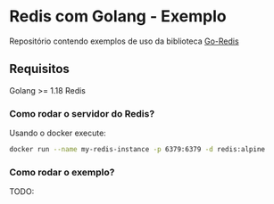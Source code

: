 # Redis com Golang - Exemplo

Repositório contendo exemplos de uso da biblioteca [Go-Redis](https://github.com/go-redis/redis)

## Requisitos

Golang >= 1.18
Redis

### Como rodar o servidor do Redis?

Usando o docker execute:
```bash
docker run --name my-redis-instance -p 6379:6379 -d redis:alpine
```

### Como rodar o exemplo?

TODO: